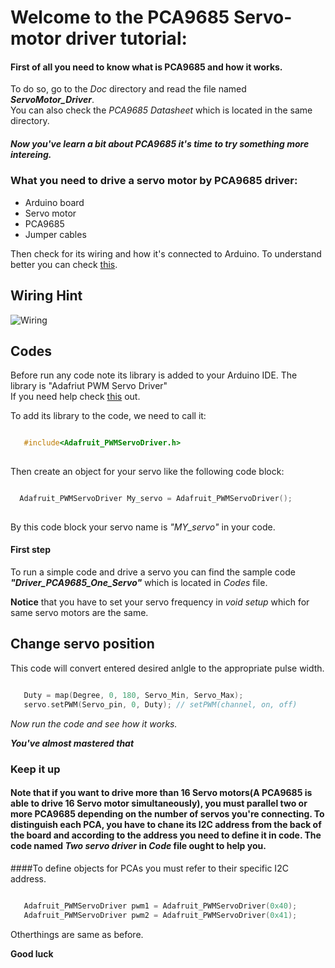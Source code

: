# **Welcome to the PCA9685 Servo-motor driver tutorial:**


#### First of all you need to know what is PCA9685 and how it works.   
To do so, go to the _Doc_ directory and read the file named _**ServoMotor_Driver**_.  
You can also check the _PCA9685 Datasheet_ which is located in the same directory.   

##### *Now you've learn a bit about PCA9685 it's time to try something more intereing.*  

### What you need to drive a servo motor by PCA9685 driver:
 - Arduino board
 - Servo motor
 - PCA9685
 - Jumper cables

Then check for its wiring and how it's connected to Arduino.
To understand better you can check [this](https://learn.adafruit.com/16-channel-pwm-servo-driver?view=all).

## Wiring Hint
![Wiring](https://s20.picofile.com/file/8447222642/wiring.png)

## Codes
Before run any code note its library is added to your Arduino IDE. The library is "Adafriut PWM Servo Driver"   
If you need help check [this](https://learn.adafruit.com/adafruit-all-about-arduino-libraries-install-use) out. 

To add its library to the code, we need to call it:
```c   

   #include<Adafruit_PWMServoDriver.h>
   
```

Then create an object for your servo like the following code block:
```c   

  Adafruit_PWMServoDriver My_servo = Adafruit_PWMServoDriver();
   
```
By this code block your servo name is _"MY_servo"_ in your code.   

#### **First step**
To run a simple code and drive a servo you can find the sample code  _**"Driver_PCA9685_One_Servo"**_ which is located in _Codes_ file.   

**Notice** that you have to set your servo frequency in _void setup_ which for same servo motors are the same.   

## Change servo position

This code will convert entered desired anlgle to the appropriate pulse width.
```c   

   Duty = map(Degree, 0, 180, Servo_Min, Servo_Max);
   servo.setPWM(Servo_pin, 0, Duty); // setPWM(channel, on, off)

```

_Now run the code and see how it works._   


_**You've almost mastered that**_   



### **Keep it up**   

#### Note that if you want to drive more than 16 Servo motors(A PCA9685 is able to drive 16 Servo motor simultaneously), you must parallel two or more PCA9685 depending on the number of servos you're connecting. To distinguish each PCA, you have to chane its I2C address from the back of the board and according to the address you need to define it in code. The code named _**Two servo driver**_ in _Code_ file ought to help you.



####To define objects for PCAs you must refer to their specific I2C address.
```c   

   Adafruit_PWMServoDriver pwm1 = Adafruit_PWMServoDriver(0x40);
   Adafruit_PWMServoDriver pwm2 = Adafruit_PWMServoDriver(0x41);

```

Otherthings are same as before.   

**Good luck**

